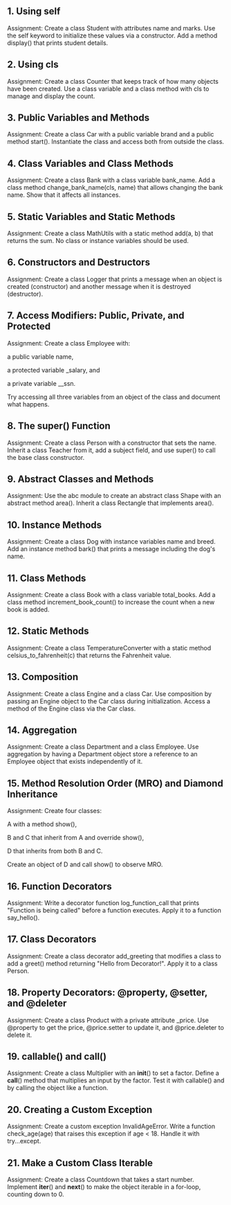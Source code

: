 ## 1. Using self
Assignment:
Create a class Student with attributes name and marks. Use the self keyword to initialize these values via a constructor. Add a method display() that prints student details.

## 2. Using cls
Assignment:
Create a class Counter that keeps track of how many objects have been created. Use a class variable and a class method with cls to manage and display the count.

## 3. Public Variables and Methods
Assignment:
Create a class Car with a public variable brand and a public method start(). Instantiate the class and access both from outside the class.

## 4. Class Variables and Class Methods
Assignment:
Create a class Bank with a class variable bank_name. Add a class method change_bank_name(cls, name) that allows changing the bank name. Show that it affects all instances.

## 5. Static Variables and Static Methods
Assignment:
Create a class MathUtils with a static method add(a, b) that returns the sum. No class or instance variables should be used.

## 6. Constructors and Destructors
Assignment:
Create a class Logger that prints a message when an object is created (constructor) and another message when it is destroyed (destructor).

## 7. Access Modifiers: Public, Private, and Protected
Assignment:
Create a class Employee with:

a public variable name,

a protected variable _salary, and

a private variable __ssn.

Try accessing all three variables from an object of the class and document what happens.

## 8. The super() Function
Assignment:
Create a class Person with a constructor that sets the name. Inherit a class Teacher from it, add a subject field, and use super() to call the base class constructor.

## 9. Abstract Classes and Methods
Assignment:
Use the abc module to create an abstract class Shape with an abstract method area(). Inherit a class Rectangle that implements area().

## 10. Instance Methods
Assignment:
Create a class Dog with instance variables name and breed. Add an instance method bark() that prints a message including the dog's name.

## 11. Class Methods
Assignment:
Create a class Book with a class variable total_books. Add a class method increment_book_count() to increase the count when a new book is added.

## 12. Static Methods
Assignment:
Create a class TemperatureConverter with a static method celsius_to_fahrenheit(c) that returns the Fahrenheit value.

## 13. Composition
Assignment:
Create a class Engine and a class Car. Use composition by passing an Engine object to the Car class during initialization. Access a method of the Engine class via the Car class.

## 14. Aggregation
Assignment:
Create a class Department and a class Employee. Use aggregation by having a Department object store a reference to an Employee object that exists independently of it.

## 15. Method Resolution Order (MRO) and Diamond Inheritance
Assignment:
Create four classes:

A with a method show(),

B and C that inherit from A and override show(),

D that inherits from both B and C.

Create an object of D and call show() to observe MRO.

## 16. Function Decorators
Assignment:
Write a decorator function log_function_call that prints "Function is being called" before a function executes. Apply it to a function say_hello().

## 17. Class Decorators
Assignment:
Create a class decorator add_greeting that modifies a class to add a greet() method returning "Hello from Decorator!". Apply it to a class Person.

## 18. Property Decorators: @property, @setter, and @deleter
Assignment:
Create a class Product with a private attribute _price. Use @property to get the price, @price.setter to update it, and @price.deleter to delete it.

## 19. callable() and __call__()
Assignment:
Create a class Multiplier with an __init__() to set a factor. Define a __call__() method that multiplies an input by the factor. Test it with callable() and by calling the object like a function.

## 20. Creating a Custom Exception
Assignment:
Create a custom exception InvalidAgeError. Write a function check_age(age) that raises this exception if age < 18. Handle it with try...except.

## 21. Make a Custom Class Iterable
Assignment:
Create a class Countdown that takes a start number. Implement __iter__() and __next__() to make the object iterable in a for-loop, counting down to 0.
